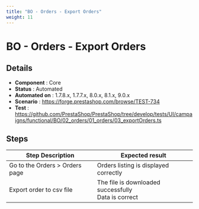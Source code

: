 ```yaml
---
title: "BO - Orders - Export Orders"
weight: 11
---
```


# BO - Orders - Export Orders
## Details
* **Component** : Core
* **Status** : Automated
* **Automated on** : 1.7.8.x, 1.7.7.x, 8.0.x, 8.1.x, 9.0.x
* **Scenario** : https://forge.prestashop.com/browse/TEST-734
* **Test** : https://github.com/PrestaShop/PrestaShop/tree/develop/tests/UI/campaigns/functional/BO/02_orders/01_orders/03_exportOrders.ts

## Steps
| Step Description | Expected result |
| ----- | ----- |
| Go to the Orders > Orders page | Orders listing is displayed correctly |
| Export order to csv file | The file is downloaded successfully<br>Data is correct |